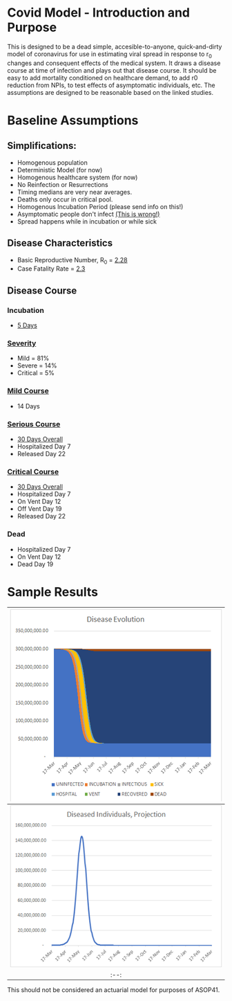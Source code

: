 # Covid Model - Introduction and Purpose
This is designed to be a dead simple, accesible-to-anyone, quick-and-dirty model of coronavirus for use in estimating viral spread in response to r<sub>0</sub> changes and consequent effects of the medical system.  It draws a disease course at time of infection and plays out that disease course. It should be easy to add mortality conditioned on healthcare demand, to add r0 reduction from NPIs, to test effects of asymptomatic individuals, etc. The assumptions are designed to be reasonable based on the linked studies.

# Baseline Assumptions
## Simplifications:
* Homogenous population
* Deterministic Model (for now)
* Homogenous healthcare system (for now)
* No Reinfection or Resurrections
* Timing medians are very near averages.
* Deaths only occur in critical pool.
* Homogenous Incubation Period (please send info on this!)
* Asymptomatic people don't infect [(This is wrong!)](https://www.medrxiv.org/content/10.1101/2020.02.20.20025866v2)
* Spread happens while in incubation or while sick
## Disease Characteristics
* Basic Reproductive Number, R<sub>0</sub> = [2.28](https://www.ijidonline.com/article/S1201-9712(20)30091-6/fulltext)
* Case Fatality Rate = [2.3](https://jamanetwork.com/journals/jama/fullarticle/2762130)
## Disease Course
### Incubation 
* [5 Days](https://www.jwatch.org/na51083/2020/03/13/covid-19-incubation-period-update)
### [Severity](https://jamanetwork.com/journals/jama/fullarticle/2762130)
* Mild = 81%
* Severe = 14%
* Critical = 5%
### [Mild Course](https://www.who.int/docs/default-source/coronaviruse/who-china-joint-mission-on-covid-19-final-report.pdf)
* 14 Days
### [Serious Course](https://www.thelancet.com/journals/lancet/article/PIIS0140-6736\(20\)30566-3/fulltext)
* [30 Days Overall](https://www.who.int/docs/default-source/coronaviruse/who-china-joint-mission-on-covid-19-final-report.pdf)
* Hospitalized Day 7
* Released Day 22
### [Critical Course](https://www.thelancet.com/journals/lancet/article/PIIS0140-6736\(20\)30566-3/fulltext)
* [30 Days Overall](https://www.who.int/docs/default-source/coronaviruse/who-china-joint-mission-on-covid-19-final-report.pdf)
* Hospitalized Day 7
* On Vent Day 12
* Off Vent Day 19
* Released Day 22
### Dead
* Hospitalized Day 7
* On Vent Day 12
* Dead Day 19
# Sample Results
| ![Disease Evolution](sample_disease_evol.png) |
| :--: | 
| ![Diseased People - USA](diseased_people.png) |
| :--: | 

This should not be considered an actuarial model for purposes of ASOP41.
